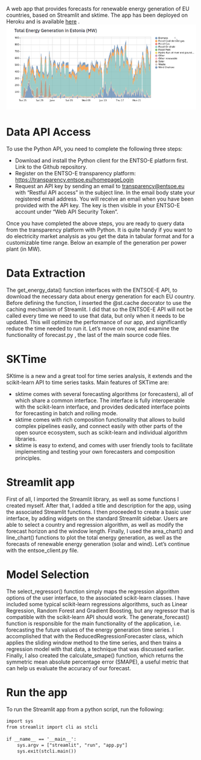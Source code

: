 A web app that provides forecasts for renewable energy generation of EU countries, based on Streamlit and sktime. The app has been deployed on Heroku and is available [here](https://renewcastapp.herokuapp.com/) .
![Renewcast](images/forecast.png)

# Data API Access

To use the Python API, you need to complete the following three steps:

- Download and install the Python client for the ENTSO-E platform first. Link to the Github repository.
- Register on the ENTSO-E transparency platform: https://transparency.entsoe.eu/homepageLogin
- Request an API key by sending an email to transparency@entsoe.eu with “Restful API access” in the subject line. In the email body state your registered email address. You will receive an email when you have been provided with the API key. The key is then visible in your ENTSO-E account under “Web API Security Token”.

Once you have completed the above steps, you are ready to query data from the transparency platform with Python. It is quite handy if you want to do electricity market analysis as you get the data in tabular format and for a customizable time range. Below an example of the generation per power plant (in MW).


# Data Extraction

The get_energy_data() function interfaces with the ENTSOE-E API, to download the necessary data about energy generation for each EU country. Before defining the function, I inserted the @st.cache decorator to use the caching mechanism of Streamlit. I did that so the ENTSOE-E API will not be called every time we need to use that data, but only when it needs to be updated. This will optimize the performance of our app, and significantly reduce the time needed to run it. Let’s move on now, and examine the functionality of forecast.py , the last of the main source code files.

# SKTime

SKtime is a new and a great tool for time series analysis, it extends and the scikit-learn API to time series tasks. Main features of SKTime are:

- sktime comes with several forecasting algorithms (or forecasters), all of which share a common interface. The interface is fully interoperable with the scikit-learn interface, and provides dedicated interface points for forecasting in batch and rolling mode.
- sktime comes with rich composition functionality that allows to build complex pipelines easily, and connect easily with other parts of the open source ecosystem, such as scikit-learn and individual algorithm libraries.
- sktime is easy to extend, and comes with user friendly tools to facilitate implementing and testing your own forecasters and composition principles.

# Streamlit app

First of all, I imported the Streamlit library, as well as some functions I created myself. After that, I added a title and description for the app, using the associated Streamlit functions. I then proceeded to create a basic user interface, by adding widgets on the standard Streamlit sidebar. Users are able to select a country and regression algorithm, as well as modify the forecast horizon and the window length. Finally, I used the area_chart() and line_chart() functions to plot the total energy generation, as well as the forecasts of renewable energy generation (solar and wind). Let’s continue with the entsoe_client.py file.

# Model Selection

The select_regressor() function simply maps the regression algorithm options of the user interface, to the associated scikit-learn classes. I have included some typical scikit-learn regressions algorithms, such as Linear Regression, Random Forest and Gradient Boosting, but any regressor that is compatible with the scikit-learn API should work. The generate_forecast() function is responsible for the main functionality of the application, i.e. forecasting the future values of the energy generation time series. I accomplished that with the ReducedRegressionForecaster class, which applies the sliding window method to the time series, and then trains a regression model with that data, a technique that was discussed earlier. Finally, I also created the calculate_smape() function, which returns the symmetric mean absolute percentage error (SMAPE), a useful metric that can help us evaluate the accuracy of our forecast.


#  Run the app
To run the Streamlit app from a python script, run the following:

    import sys
    from streamlit import cli as stcli

    if __name__ == '__main__':
        sys.argv = ["streamlit", "run", "app.py"]
        sys.exit(stcli.main())
